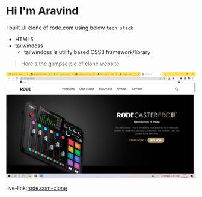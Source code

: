 # Hi I'm Aravind

I built UI clone of rode.com using below `tech stack`

- HTML5
- tailwindcss
  - tailwindcss is utility based CSS3 framework/library

> Here's the glimpse pic of clone website

![rode.com](./assets/rode-clone.png)

live-link:[rode.com-clone](https://rodecom-clone.netlify.app/)

